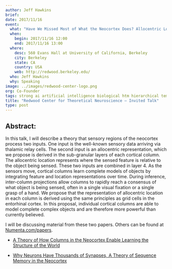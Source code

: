 ```yaml
---
author: Jeff Hawkins
brief:
date: 2017/11/16
event:
  what: "Have We Missed Most of What the Neocortex Does? Allocentric Location as the Basis of Perception"
  when:
    begin: 2017/11/16 12:00
    end: 2017/11/16 13:00
  where:
    desc: 560 Evans Hall at University of California, Berkeley
    city: Berkeley
    state: CA
    country: USA
    web: http://redwood.berkeley.edu/
  who: Jeff Hawkins
  why: Speaking
image: ../images/redwood-center-logo.png
org: Co-Founder
tags: strong ai artificial intelligence biological htm hierarchical temporal memory computing brain
title: "Redwood Center for Theoretical Neuroscience – Invited Talk"
type: post
---
```


## Abstract:

In this talk, I will describe a theory that sensory regions of the neocortex process two inputs. One input is the well-known sensory data arriving via thalamic relay cells. The second input is an allocentric representation, which we propose is derived in the sub-granular layers of each cortical column. The allocentric location represents where the sensed feature is relative to the object being sensed. These two inputs are combined in layer 4. As the sensors move, cortical columns learn complete models of objects by integrating feature and location representations over time. During inference, inter-column projections allow columns to rapidly reach a consensus of what object is being sensed, often in a single visual fixation or a single grasp of a hand. We propose that the representation of allocentric location in each column is derived using the same principles as grid cells in the entorhinal cortex. In this proposal, individual cortical columns are able to model complete complex objects and are therefore more powerful than currently believed.

I will be discussing material from these two papers. Others can be found at [Numenta.com/papers](https://www.numenta.com/papers).

* [A Theory of How Columns in the Neocortex Enable Learning the Structure of the World](https://doi.org/10.3389/fncir.2017.00081)

* [Why Neurons Have Thousands of Synapses, A Theory of Sequence Memory in the Neocortex](https://doi.org/10.3389/fncir.2016.00023)
